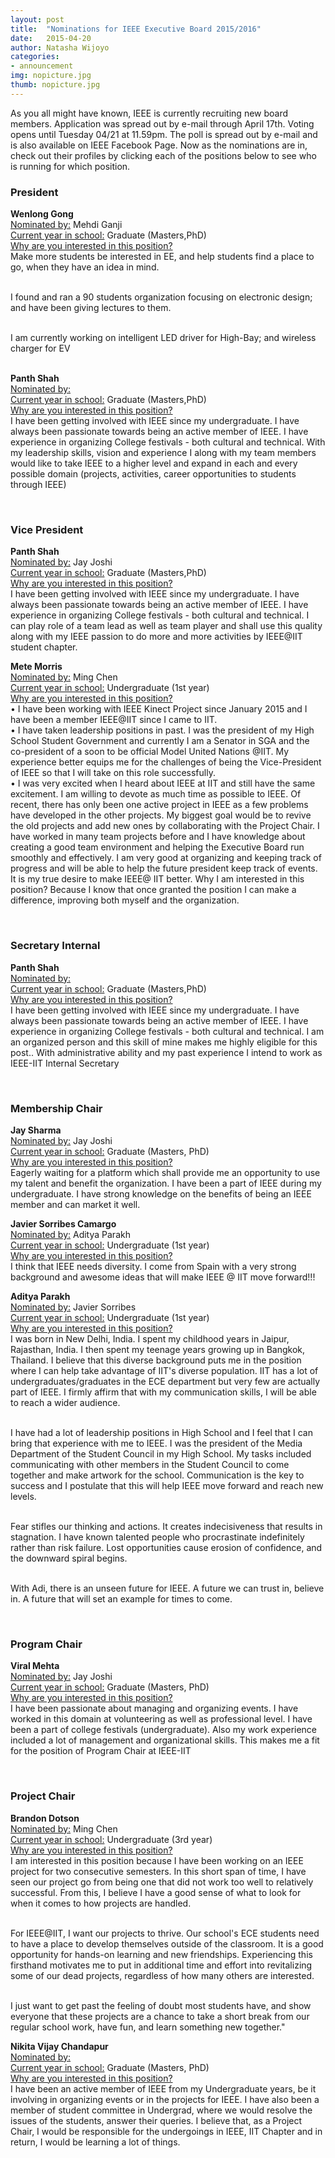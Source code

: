 ```yaml
---
layout: post
title:  "Nominations for IEEE Executive Board 2015/2016"
date:   2015-04-20
author: Natasha Wijoyo
categories: 
- announcement
img: nopicture.jpg
thumb: nopicture.jpg
---
```


As you all might have known, IEEE is currently recruiting new board members. Application was spread out by e-mail through April 17th. Voting opens until Tuesday 04/21 at 11.59pm. The poll is spread out by e-mail and is also available on IEEE Facebook Page. Now as the nominations are in, check out their profiles by clicking each of the positions below to see who is running for which position. 

<div onClick="openClose('a1')" style="cursor:hand; cursor:pointer"><h3>President</h3></div>
<div id="a1" class="texter">
<p><b>Wenlong Gong</b></br>
<u>Nominated by:</u> Mehdi Ganji</br>
<u>Current year in school:</u> Graduate (Masters,PhD)</br>
<u>Why are you interested in this position?</u></br>
Make more students be interested in EE, and help students find a place to go, when they have an idea in mind.  </br></br>

I found and ran a 90 students organization focusing on electronic design; and have been giving lectures to them.</br></br>

I am currently working on intelligent LED driver for High-Bay; and wireless charger for EV</br></br>
</p>
<p><b>Panth Shah</b></br>
<u>Nominated by:</u> </br>
<u>Current year in school:</u> Graduate (Masters,PhD)</br>
<u>Why are you interested in this position?</u></br>
I have been getting involved with IEEE since my undergraduate. I have always been passionate towards being an active member of IEEE. I have experience in organizing College festivals - both cultural and technical. With my leadership skills, vision and experience I along with my team members would like to take IEEE to a higher level and expand in each and every possible domain (projects, activities, career opportunities to students through IEEE)
</p>
<br />
</div>

<div onClick="openClose('a2')" style="cursor:hand; cursor:pointer"><h3>Vice President</h3></div>
<div id="a2" class="texter">
<p><b>Panth Shah</b></br>
<u>Nominated by:</u> Jay Joshi</br>
<u>Current year in school:</u> Graduate (Masters,PhD)</br>
<u>Why are you interested in this position?</u></br>
I have been getting involved with IEEE since my undergraduate. I have always been passionate towards being an active member of IEEE. I have experience in organizing College festivals - both cultural and technical. I can play role of a team lead as well as team player and shall use this quality along with my IEEE passion to do more and more activities by IEEE@IIT student chapter.
</p>
<p><b>Mete Morris</b></br>
<u>Nominated by:</u> Ming Chen</br>
<u>Current year in school:</u> Undergraduate (1st year)</br>
<u>Why are you interested in this position?</u></br>
•	I have been working with IEEE Kinect Project since January 2015 and I have been a member IEEE@IIT since I came to IIT.</br>
•	I have taken leadership positions in past. I was the president of my High School Student Government and currently I am a Senator in SGA and the co-president of a soon to be official Model United Nations @IIT. My experience better equips me for the challenges of being the Vice-President of IEEE so that I will take on this role successfully.</br>
•	I was very excited when I heard about IEEE at IIT and still have the same excitement. I am willing to devote as much time as possible to IEEE. Of recent, there has only been one active project in IEEE as a few problems have developed in the other projects. My biggest goal would be to revive the old projects and add new ones by collaborating with the Project Chair. I have worked in many team projects before and I have knowledge about creating a good team environment and helping the Executive Board run smoothly and effectively. I am very good at organizing and keeping track of progress and will be able to help the future president keep track of events. It is my true desire to make IEEE@ IIT better. Why I am interested in this position? Because I know that once granted the position I can make a difference, improving both myself and the organization.
</p>
<br />
</div>

<div onClick="openClose('a3')" style="cursor:hand; cursor:pointer"><h3>Secretary Internal</h3></div>
<div id="a3" class="texter">
<p><b>Panth Shah</b></br>
<u>Nominated by:</u> </br>
<u>Current year in school:</u> Graduate (Masters,PhD)</br>
<u>Why are you interested in this position?</u></br>
I have been getting involved with IEEE since my undergraduate. I have always been passionate towards being an active member of IEEE. I have experience in organizing College festivals - both cultural and technical. I am an organized person and this skill of mine makes me highly eligible for this post.. With administrative ability and my past experience I intend to work as IEEE-IIT Internal Secretary
</p>
<br />
</div>

<div onClick="openClose('a4')" style="cursor:hand; cursor:pointer"><h3>Membership Chair</h3></div>
<div id="a4" class="texter">
<p><b>Jay Sharma</b></br>
<u>Nominated by:</u> Jay Joshi</br>
<u>Current year in school:</u> Graduate (Masters, PhD)</br>
<u>Why are you interested in this position?</u></br>
Eagerly waiting for a platform which shall provide me an opportunity to use my talent and benefit the organization. I have been a part of IEEE during my undergraduate. I have strong knowledge on the benefits of being an IEEE member and can market it well.
</p>
<p><b>Javier Sorribes Camargo</b></br>
<u>Nominated by:</u> Aditya Parakh </br>
<u>Current year in school:</u> Undergraduate (1st year)</br>
<u>Why are you interested in this position?</u></br>
I think that IEEE needs diversity. I come from Spain with a very strong background and awesome ideas that will make IEEE @ IIT move forward!!!
</p>
<p><b>Aditya Parakh</b></br>
<u>Nominated by:</u> Javier Sorribes </br>
<u>Current year in school:</u> Undergraduate (1st year)</br>
<u>Why are you interested in this position?</u></br>
I was born in New Delhi, India. I spent my childhood years in Jaipur, Rajasthan, India. I then spent my teenage years growing up in Bangkok, Thailand. I believe that this diverse background puts me in the position where I can help take advantage of IIT's diverse population. IIT has a lot of undergraduates/graduates in the ECE department but very few are actually part of IEEE. I firmly affirm that with my communication skills, I will be able to reach a wider audience. </br></br>

I have had a lot of leadership positions in High School and I feel that I can bring that experience with me to IEEE. I was the president of the Media Department of the Student Council in my High School. My tasks included communicating with other members in the Student Council to come together and make artwork for the school. Communication is the key to success and I postulate that this will help IEEE move forward and reach new levels. </br></br>

Fear stifles our thinking and actions. It creates indecisiveness that results in stagnation. I have known talented people who procrastinate indefinitely rather than risk failure. Lost opportunities cause erosion of confidence, and the downward spiral begins. </br></br>

With Adi, there is an unseen future for IEEE. A future we can trust in, believe in. A future that will set an example for times to come. 
</p>
<br />
</div>

<div onClick="openClose('a5')" style="cursor:hand; cursor:pointer"><h3>Program Chair</h3></div>
<div id="a5" class="texter">
<p><b>Viral Mehta</b></br>
<u>Nominated by:</u> Jay Joshi </br>
<u>Current year in school:</u> Graduate (Masters, PhD)</br>
<u>Why are you interested in this position?</u></br>
I have been passionate about managing and organizing events. I have worked in this domain at volunteering as well as professional level. I have been a part of college festivals (undergraduate). Also my work experience included a lot of management and organizational skills. This makes me a fit for the position of Program Chair at IEEE-IIT
</p>
<br />
</div>

<div onClick="openClose('a6')" style="cursor:hand; cursor:pointer"><h3>Project Chair</h3></div>
<div id="a6" class="texter">
<p><b>Brandon Dotson</b></br>
<u>Nominated by:</u> Ming Chen </br>
<u>Current year in school:</u> Undergraduate (3rd year)</br>
<u>Why are you interested in this position?</u></br>
I am interested in this position because I have been working on an IEEE project for two consecutive semesters. In this short span of time, I have seen our project go from being one that did not work too well to relatively successful. From this, I believe I have a good sense of what to look for when it comes to how projects are handled.</br></br>

For IEEE@IIT, I want our projects to thrive. Our school's ECE students need to have a place to develop themselves outside of the classroom. It is a good opportunity for hands-on learning and new friendships. Experiencing this firsthand motivates me to put in additional time and effort into revitalizing some of our dead projects, regardless of how many others are interested.</br></br>

I just want to get past the feeling of doubt most students have, and show everyone that these projects are a chance to take a short break from our regular school work, have fun, and learn something new together."
</p>
<p><b>Nikita Vijay Chandapur</b></br>
<u>Nominated by: </u></br> 
<u>Current year in school:</u> Graduate (Masters, PhD)</br>
<u>Why are you interested in this position?</u></br>
I have been an active member of IEEE from my Undergraduate years, be it involving in organizing events or in the projects for IEEE. I have also been a member of student committee in Undergrad, where we would resolve the issues of the students, answer their queries. I believe that, as a Project Chair, I would be responsible for the undergoings in IEEE, IIT Chapter and in return, I would be learning a lot of things.
</p>

<br />
</div>

